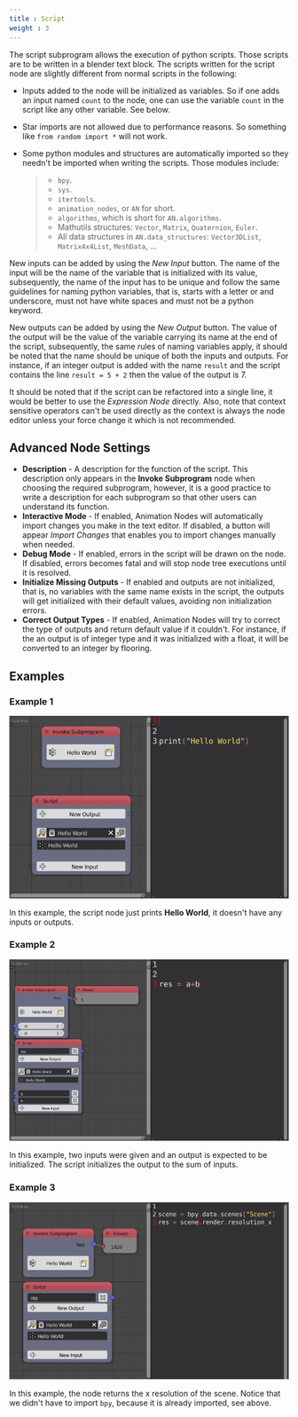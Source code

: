 ```yaml
---
title : Script
weight : 3
---
```


The script subprogram allows the execution of python scripts. Those
scripts are to be written in a blender text block. The scripts written
for the script node are slightly different from normal scripts in the
following:

  - Inputs added to the node will be initialized as variables. So if one
    adds an input named `count` to the node, one can use the variable
    `count` in the script like any other variable. See below.

  - Star imports are not allowed due to performance reasons. So
    something like `from random import *` will not work.

  - Some python modules and structures are automatically imported so
    they needn't be imported when writing the scripts. Those modules
    include:
    
    >   - `bpy`.
    >   - `sys`.
    >   - `itertools`.
    >   - `animation_nodes`, or `AN` for short.
    >   - `algorithms`, which is short for `AN.algorithms`.
    >   - Mathutils structures: `Vector`, `Matrix`, `Quaternion`,
    >     `Euler`.
    >   - All data structures in `AN.data_structures`: `Vector3DList`,
    >     `Matrix4x4List`, `MeshData`, ...

New inputs can be added by using the *New Input* button. The name of the
input will be the name of the variable that is initialized with its
value, subsequently, the name of the input has to be unique and follow
the same guidelines for naming python variables, that is, starts with a
letter or and underscore, must not have white spaces and must not be a
python keyword.

New outputs can be added by using the *New Output* button. The value of
the output will be the value of the variable carrying its name at the
end of the script, subsequently, the same rules of naming variables
apply, it should be noted that the name should be unique of both the
inputs and outputs. For instance, if an integer output is added with the
name `result` and the script contains the line `result = 5 + 2` then the
value of the output is 7.

It should be noted that if the script can be refactored into a single
line, it would be better to use the *Expression Node* directly. Also,
note that context sensitive operators can't be used directly as the
context is always the node editor unless your force change it which is
not recommended.

## Advanced Node Settings

  - **Description** - A description for the function of the script. This
    description only appears in the **Invoke Subprogram** node when
    choosing the required subprogram, however, it is a good practice to
    write a description for each subprogram so that other users can
    understand its function.
  - **Interactive Mode** - If enabled, Animation Nodes will
    automatically import changes you make in the text editor. If
    disabled, a button will appear *Import Changes* that enables you to
    import changes manually when needed.
  - **Debug Mode** - If enabled, errors in the script will be drawn on
    the node. If disabled, errors becomes fatal and will stop node tree
    executions until it is resolved.
  - **Initialize Missing Outputs** - If enabled and outputs are not
    initialized, that is, no variables with the same name exists in the
    script, the outputs will get initialized with their default values,
    avoiding non initialization errors.
  - **Correct Output Types** - If enabled, Animation Nodes will try to
    correct the type of outputs and return default value if it couldn't.
    For instance, if the an output is of integer type and it was
    initialized with a float, it will be converted to an integer by
    flooring.

## Examples

### Example 1

![image](script_example1.png)

In this example, the script node just prints **Hello World**, it doesn't
have any inputs or outputs.

### Example 2

![image](script_example2.png)

In this example, two inputs were given and an output is expected to be
initialized. The script initializes the output to the sum of inputs.

### Example 3

![image](script_example3.png)

In this example, the node returns the x resolution of the scene. Notice
that we didn't have to import `bpy`, because it is already imported, see
above.
